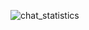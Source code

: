 
![chat_statistics](https://github.com/MashaPo/class_works/tree/master/hw4_vk_api/chat_stat.png "R plot")
